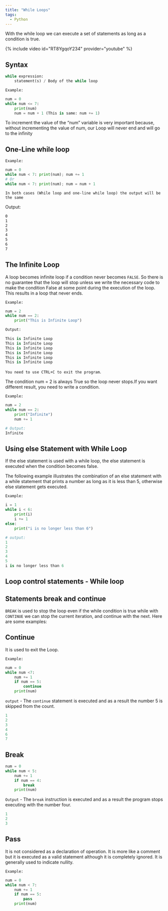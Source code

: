 ```yaml
---
title: "While Loops"
tags:
  - Python
---
```


With the while loop we can execute a set of statements as long as a condition is true.

{% include video id="RT8YgqoY234" provider="youtube" %}

## Syntax

```python
while expression:
    statement(s) / Body of the while loop
```

`Example:`

```python
num = 0
while num <= 7:
    print(num)
    num = num + 1 (This is same: num += 1)
```

To increment the value of the “num” variable is very important because, without incrementing the value of num, our Loop will never end and will go to the infinity

## One-Line while loop

`Example:`

```python
num = 0
while num < 7: print(num); num += 1 
# Or 
while num < 7: print(num); num = num + 1
```

`In both cases (While loop and one-line while loop) the output will be the same`

Output:

```txt
0
1
2
3
4
5
6
7
```

## The Infinite Loop

A loop becomes infinite loop if a condition never becomes `FALSE`.
So there is no guarantee that the loop will stop unless we write the necessary code to make the condition False at some point during the execution of the loop. This results in a loop that never ends.

`Example:`

```python
num = 2
while num == 2:
    print("This is Infinite Loop")

Output:

This is Infinite Loop
This is Infinite Loop
This is Infinite Loop
This is Infinite Loop
This is Infinite Loop
This is Infinite Loop

```

`You need to use CTRL+C to exit the program`.

The condition num = 2 is always True so the loop never stops.If you want different result, you need to write a condition.

`Example:`

```python
num = 2
while num == 2:
    print("Infinite")
    num += 1

# Output:
Infinite
```

## Using else Statement with While Loop

If the else statement is used with a while loop, the else statement is executed when the condition becomes false.

The following example illustrates the combination of an else statement with a while statement that prints a number as long as it is less than 5, otherwise else statement gets executed.

`Example:`

```python
i = 1
while i < 6:
    print(i)
    i += 1
else:
    print("i is no longer less than 6")

# output:
1
2
3
4
5
i is no longer less than 6
```

## Loop control statements - While loop

## Statements break and continue

`BREAK` is used to stop the loop even if the while condition is true while with  `CONTINUE` we can stop the current iteration, and continue with the next. Here are some examples:

## Continue

It is used to exit the Loop.

`Example:`

```python
num = 0
while num <7:
    num += 1
    if num == 5:
        continue
    print(num)
```

`output` - The `continue` statement is executed and as a result the number 5 is skipped from the count.

```python 
1
2
3
4
6
7
```

## Break

```python
num = 0
while num < 5:
    num += 1
    if num == 4:
        break
    print(num)
```

`Output` - The `break` instruction is executed and as a result the program stops executing with the number four.

```python
1
2
3
```

## Pass

It is not considered as a declaration of operation. It is more like a comment but it is executed as a valid statement although it is completely ignored. It is generally used to indicate nullity.

`Example:`

```python
num = 0
while num < 7:
    num += 1
    if num == 5:
        pass
    print(num)
```

